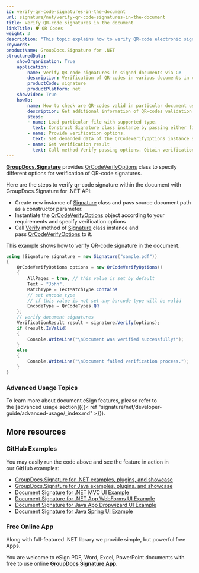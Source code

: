 ```yaml
---
id: verify-qr-code-signatures-in-the-document
url: signature/net/verify-qr-code-signatures-in-the-document
title: Verify QR-code signatures in the document
linkTitle: 🛡 QR Codes
weight: 3
description: "This topic explains how to verify QR-code electronic signatures with GroupDocs.Signature API."
keywords: 
productName: GroupDocs.Signature for .NET
structuredData:
    showOrganization: True
    application:    
        name: Verify QR-code signatures in signed documents via C#    
        description: Verification of QR-codes in various documents in convenient way with C# language and GroupDocs.Signature for .NET APIs
        productCode: signature
        productPlatform: net 
    showVideo: True
    howTo:
        name: How to check are QR-codes valid in particular document using C# 
        description: Get additional information of QR-codes validation for any documents in C#
        steps:
        - name: Load particular file with supported type.
          text: Construct Signature class instance by passing either file path or stream. 
        - name: Provide verification options. 
          text: Set demanded data of the QrCodeVerifyOptions instance such as QR-code type, text and type of text verification.
        - name: Get verification result
          text: Call method Verify passing options. Obtain verification result whose property IsValid must be true if verification succeed.
---
```

[**GroupDocs.Signature**](https://products.groupdocs.com/signature/net) provides [QrCodeVerifyOptions](https://reference.groupdocs.com/signature/net/groupdocs.signature.options/qrcodeverifyoptions) class to specify different options for verification of QR-code signatures.

Here are the steps to verify qr-code signature within the document with GroupDocs.Signature for .NET API:

* Create new instance of [Signature](https://reference.groupdocs.com/signature/net/groupdocs.signature/signature) class and pass source document path as a constructor parameter.
* Instantiate the [QrCodeVerifyOptions](https://reference.groupdocs.com/signature/net/groupdocs.signature.options/qrcodeverifyoptions) object according to your requirements and specify verification options
* Call [Verify](https://reference.groupdocs.com/signature/net/groupdocs.signature/signature/verify) method of [Signature](https://reference.groupdocs.com/signature/net/groupdocs.signature/signature) class instance and pass [QrCodeVerifyOptions](https://reference.groupdocs.com/signature/net/groupdocs.signature.options/qrcodeverifyoptions) to it.

This example shows how to verify QR-code signature in the document.

```csharp
using (Signature signature = new Signature("sample.pdf"))
{
    QrCodeVerifyOptions options = new QrCodeVerifyOptions()
    {
        AllPages = true, // this value is set by default
        Text = "John",
        MatchType = TextMatchType.Contains
        // set encode type
        // if this value is not set any barcode type will be valid
        EncodeType = QrCodeTypes.QR
    };
    // verify document signatures
    VerificationResult result = signature.Verify(options);
    if (result.IsValid)
    {
        Console.WriteLine("\nDocument was verified successfully!");
    }
    else
    {
        Console.WriteLine("\nDocument failed verification process.");
    }
}
```

### Advanced Usage Topics

To learn more about document eSign features, please refer to the [advanced usage section]({{< ref "signature/net/developer-guide/advanced-usage/_index.md" >}}).

## More resources

### GitHub Examples

You may easily run the code above and see the feature in action in our GitHub examples:

* [GroupDocs.Signature for .NET examples, plugins, and showcase](https://github.com/groupdocs-signature/GroupDocs.Signature-for-.NET)
* [GroupDocs.Signature for Java examples, plugins, and showcase](https://github.com/groupdocs-signature/GroupDocs.Signature-for-Java)
* [Document Signature for .NET MVC UI Example](https://github.com/groupdocs-signature/GroupDocs.Signature-for-.NET-MVC)
* [Document Signature for .NET App WebForms UI Example](https://github.com/groupdocs-signature/GroupDocs.Signature-for-.NET-WebForms)
* [Document Signature for Java App Dropwizard UI Example](https://github.com/groupdocs-signature/GroupDocs.Signature-for-Java-Dropwizard)
* [Document Signature for Java Spring UI Example](https://github.com/groupdocs-signature/GroupDocs.Signature-for-Java-Spring)

### Free Online App

Along with full-featured .NET library we provide simple, but powerful free Apps.

You are welcome to eSign PDF, Word, Excel, PowerPoint documents with free to use online **[GroupDocs Signature App](https://products.groupdocs.app/signature)**.

